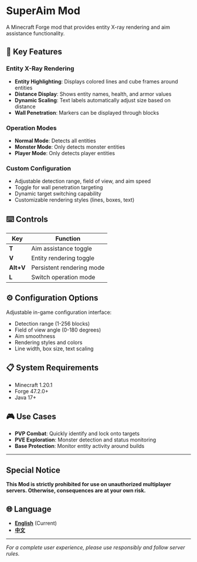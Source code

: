 # SuperAim Mod

A Minecraft Forge mod that provides entity X-ray rendering and aim assistance functionality.

## 🎯 Key Features

### Entity X-Ray Rendering
- **Entity Highlighting**: Displays colored lines and cube frames around entities
- **Distance Display**: Shows entity names, health, and armor values
- **Dynamic Scaling**: Text labels automatically adjust size based on distance
- **Wall Penetration**: Markers can be displayed through blocks

### Operation Modes
- **Normal Mode**: Detects all entities
- **Monster Mode**: Only detects monster entities
- **Player Mode**: Only detects player entities

### Custom Configuration
- Adjustable detection range, field of view, and aim speed
- Toggle for wall penetration targeting
- Dynamic target switching capability
- Customizable rendering styles (lines, boxes, text)

## ⌨️ Controls

| Key | Function |
|------|------|
| **T** | Aim assistance toggle |
| **V** | Entity rendering toggle |
| **Alt+V** | Persistent rendering mode |
| **L** | Switch operation mode |

## ⚙️ Configuration Options

Adjustable in-game configuration interface:
- Detection range (1-256 blocks)
- Field of view angle (0-180 degrees)
- Aim smoothness
- Rendering styles and colors
- Line width, box size, text scaling

## 📋 System Requirements

- Minecraft 1.20.1
- Forge 47.2.0+
- Java 17+

## 🎮 Use Cases

- **PVP Combat**: Quickly identify and lock onto targets
- **PVE Exploration**: Monster detection and status monitoring
- **Base Protection**: Monitor entity activity around builds

---

## Special Notice

**This Mod is strictly prohibited for use on unauthorized multiplayer servers. Otherwise, consequences are at your own risk.**

## 🌐 Language

- **[English](README.md)** (Current)
- **[中文](README_CN.md)**

---

*For a complete user experience, please use responsibly and follow server rules.*